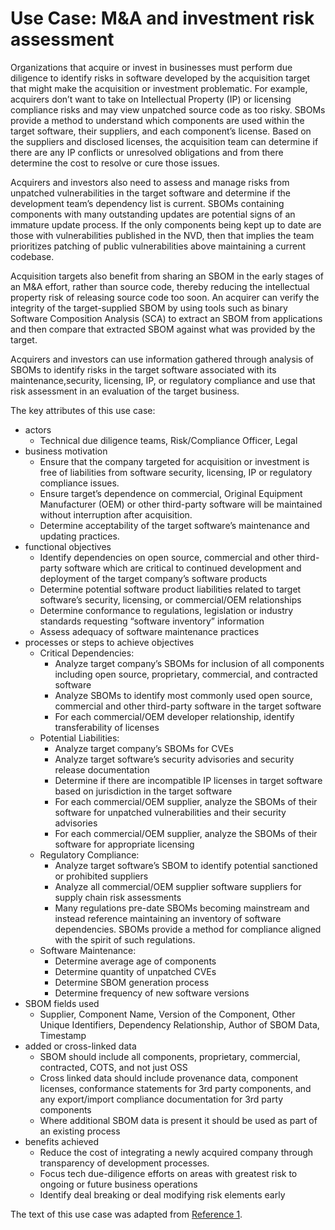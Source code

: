 # Use Case: M&A and investment risk assessment

Organizations that acquire or invest in businesses 
must perform due diligence to identify risks in 
software developed by the acquisition target 
that might make the acquisition or investment problematic. 
For example, acquirers don’t want to take on Intellectual Property (IP) 
or licensing compliance risks and may view unpatched source code 
as too risky. 
SBOMs provide a method to understand which components 
are used within the target software, their suppliers, 
and each component’s license. Based on the suppliers and disclosed licenses, 
the acquisition team can determine if there are any IP conflicts 
or unresolved obligations and from there determine the cost to resolve 
or cure those issues.

Acquirers and investors also need to assess and manage risks from 
unpatched vulnerabilities in the target software and determine 
if the development team’s dependency list is current. 
SBOMs containing components with many outstanding updates 
are potential signs of an immature update process. 
If the only components being kept up to date are those with 
vulnerabilities published in the NVD, then that implies the 
team prioritizes patching of public vulnerabilities 
above maintaining a current codebase.

Acquisition targets also benefit from sharing an SBOM 
in the early stages of an M&A effort, rather than source code, 
thereby reducing the intellectual property risk of releasing 
source code too soon. 
An acquirer can verify the integrity of the target-supplied SBOM 
by using tools such as binary Software Composition Analysis (SCA) 
to extract an SBOM from applications and then 
compare that extracted SBOM against what was provided by the target. 

Acquirers and investors can use information gathered through 
analysis of SBOMs to identify risks in the target software associated 
with its maintenance,security, licensing, IP, or regulatory compliance 
and use that risk assessment in an evaluation of the target business. 

The key attributes of this use case:

* actors
   - Technical due diligence teams, Risk/Compliance Officer, Legal
* business motivation
   - Ensure that the company targeted for acquisition or investment is free of liabilities from software security, licensing, IP or regulatory compliance issues.
   - Ensure target’s dependence on commercial, Original Equipment Manufacturer (OEM) or other third-party software will be maintained without interruption after acquisition.
   - Determine acceptability of the target software’s maintenance and updating practices.
* functional objectives
   - Identify dependencies on open source, commercial and other third-party software which are critical to continued development and deployment of the target company’s software products
   - Determine potential software product liabilities related to target software’s security, licensing, or commercial/OEM relationships
   - Determine conformance to regulations, legislation or industry standards requesting “software inventory” information
   - Assess adequacy of software maintenance practices
* processes or steps to achieve objectives
   - Critical Dependencies:
      - Analyze target company’s SBOMs for inclusion of all components including open source, proprietary, commercial, and contracted software
      - Analyze SBOMs to identify most commonly used open source, commercial and other third-party software in the target software
      - For each commercial/OEM developer relationship, identify transferability of licenses
   - Potential Liabilities:
      - Analyze target company’s SBOMs for CVEs
      - Analyze target software’s security advisories and security release documentation 
      - Determine if there are incompatible IP licenses in target software based on jurisdiction in the target software
      - For each commercial/OEM supplier, analyze the SBOMs of their software for unpatched vulnerabilities and their security advisories
      - For each commercial/OEM supplier, analyze the SBOMs of their software for appropriate licensing
   - Regulatory Compliance:
      - Analyze target software’s SBOM to identify potential sanctioned or prohibited suppliers
      - Analyze all commercial/OEM supplier software suppliers for supply chain risk assessments
      - Many regulations pre-date SBOMs becoming mainstream and instead reference maintaining an inventory of software dependencies. SBOMs provide a method for compliance aligned with the spirit of such regulations.
   - Software Maintenance:
      - Determine average age of components
      - Determine quantity of unpatched CVEs
      - Determine SBOM generation process
      - Determine frequency of new software versions
* SBOM fields used
   - Supplier, Component Name, Version of the Component,
Other Unique Identifiers, Dependency Relationship, Author of
SBOM Data, Timestamp
* added or cross-linked data
   - SBOM should include all components, proprietary, commercial, contracted, COTS, and not just OSS
   - Cross linked data should include provenance data, component licenses, conformance statements for 3rd party components, and any export/import compliance documentation for 3rd party components
   - Where additional SBOM data is present it should be used as part of an existing process
* benefits achieved
   - Reduce the cost of integrating a newly acquired company through transparency of development processes.
   - Focus tech due-diligence efforts on areas with greatest risk to ongoing or future business operations
   - Identify deal breaking or deal modifying risk elements early

The text of this use case was adapted from [Reference 1](./README.md#references).

